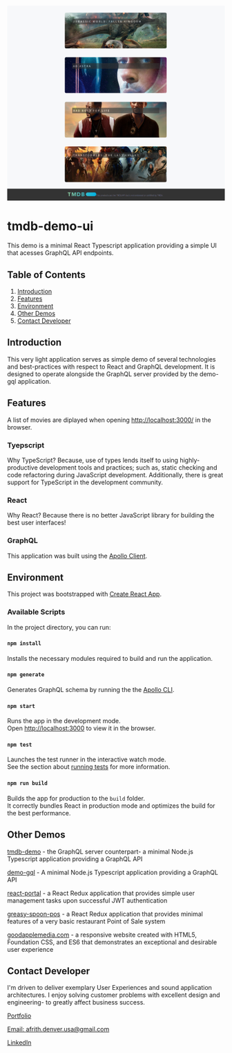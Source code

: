 <img src="https://github.com/andyfrith/tmdb-demo-ui/blob/master/screenshot1.png" alt="Movies" />

# tmdb-demo-ui

This demo is a minimal React Typescript application providing a simple UI that acesses GraphQL API endpoints.

## Table of Contents

1. [Introduction](#introduction)
2. [Features](#features)
3. [Environment](#environment)
4. [Other Demos](#other-demos)
5. [Contact Developer](#contact-developer)

## Introduction

This very light application serves as simple demo of several technologies and best-practices with respect to React and GraphQL development. It is designed to operate alongside the GraphQL server provided by the demo-gql application.

## Features

A list of movies are diplayed when opening [http://localhost:3000/](http://localhost:3000/) in the browser.

### Tyepscript

Why TypeScript? Because, use of types lends itself to using highly-productive development tools and practices; such as, static checking and code refactoring during JavaScript development. Additionally, there is great support for TypeScript in the development community.

### React

Why React? Because there is no better JavaScript library for building the best user interfaces!

### GraphQL

This application was built using the [Apollo Client](https://www.apollographql.com/docs/react/v3.0-beta/get-started/).

## Environment

This project was bootstrapped with [Create React App](https://github.com/facebook/create-react-app).

### Available Scripts

In the project directory, you can run:

#### `npm install`

Installs the necessary modules required to build and run the application.

#### `npm generate`

Generates GraphQL schema by running the the [Apollo CLI](https://www.apollographql.com/docs/devtools/cli/).

#### `npm start`

Runs the app in the development mode.<br />
Open [http://localhost:3000](http://localhost:3000) to view it in the browser.

#### `npm test`

Launches the test runner in the interactive watch mode.<br />
See the section about [running tests](https://facebook.github.io/create-react-app/docs/running-tests) for more information.

#### `npm run build`

Builds the app for production to the `build` folder.<br />
It correctly bundles React in production mode and optimizes the build for the best performance.

## Other Demos

[tmdb-demo](https://github.com/andyfrith/tmdb-demo) - the GraphQL server counterpart- a minimal Node.js Typescript application providing a GraphQL API

[demo-gql](https://github.com/andyfrith/demo-gql) - A minimal Node.js Typescript application providing a GraphQL API

[react-portal](https://github.com/andyfrith/react-portal) - a React Redux application that provides simple user management tasks upon successful JWT authentication

[greasy-spoon-pos](https://github.com/andyfrith/greasy-spoon-pos) - a React Redux application that provides minimal features of a very basic restaurant Point of Sale system

[goodapplemedia.com](https://github.com/andyfrith/goodapplemedia.com) - a responsive website created with HTML5, Foundation CSS, and ES6 that demonstrates an exceptional and desirable user experience

## Contact Developer

I'm driven to deliver exemplary User Experiences and sound application architectures. I enjoy solving customer problems with excellent design and engineering- to greatly affect business success.

[Portfolio](http://goodapplemedia.com)

[Email: afrith.denver.usa@gmail.com](mailto:afrith.denver.gmail.com)

[LinkedIn](https://www.linkedin.com/in/goodapplemedia/)
